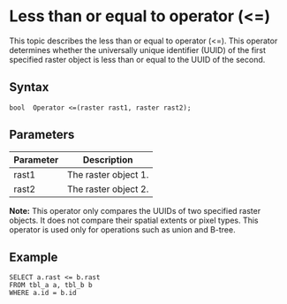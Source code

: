 # Less than or equal to operator \(<=\)

This topic describes the less than or equal to operator \(<=\). This operator determines whether the universally unique identifier \(UUID\) of the first specified raster object is less than or equal to the UUID of the second.

## Syntax

```
bool  Operator <=(raster rast1, raster rast2);
```

## Parameters

|Parameter|Description|
|---------|-----------|
|rast1|The raster object 1.|
|rast2|The raster object 2.|

**Note:** This operator only compares the UUIDs of two specified raster objects. It does not compare their spatial extents or pixel types. This operator is used only for operations such as union and B-tree.

## Example

```
SELECT a.rast <= b.rast 
FROM tbl_a a, tbl_b b
WHERE a.id = b.id
```

